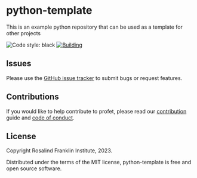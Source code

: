# python-template

This is an example python repository that can be used as a template for other projects

![Code style: black](https://img.shields.io/badge/code%20style-black-000000.svg)
[![Building](https://github.com/jmp1985/python-template/actions/workflows/python-package.yml/badge.svg)](https://github.com/jmp1985/python-template/actions/workflows/python-package.yml)

## Issues

Please use the [GitHub issue tracker](https://github.com/rosalindfranklininstitute/python-template/issues) to submit bugs or request features.

## Contributions

If you would like to help contribute to profet, please read our [contribution](CONTRIBUTING.md) guide and [code of conduct](CODE_OF_CONDUCT.md).

## License

Copyright Rosalind Franklin Institute, 2023.

Distributed under the terms of the MIT license, python-template is free and open source software.

